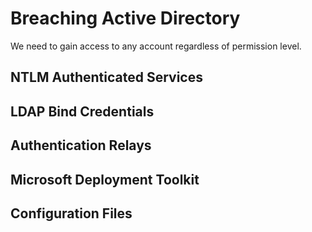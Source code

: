 # Breaching Active Directory
We need to gain access to any account regardless of permission level. 

## NTLM Authenticated Services

## LDAP Bind Credentials

## Authentication Relays

## Microsoft Deployment Toolkit

## Configuration Files
